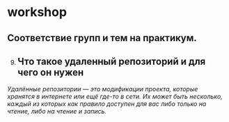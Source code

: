 # workshop

## Соответствие групп и тем на практикум.


9.  ## Что такое удаленный репозиторий и для чего он нужен
_Удалённые репозитории — это модификации проекта, которые хранятся в интернете или ещё где-то в сети. 
Их может быть несколько, каждый из которых как правило доступен для вас либо только на чтение, 
либо на чтение и запись._
